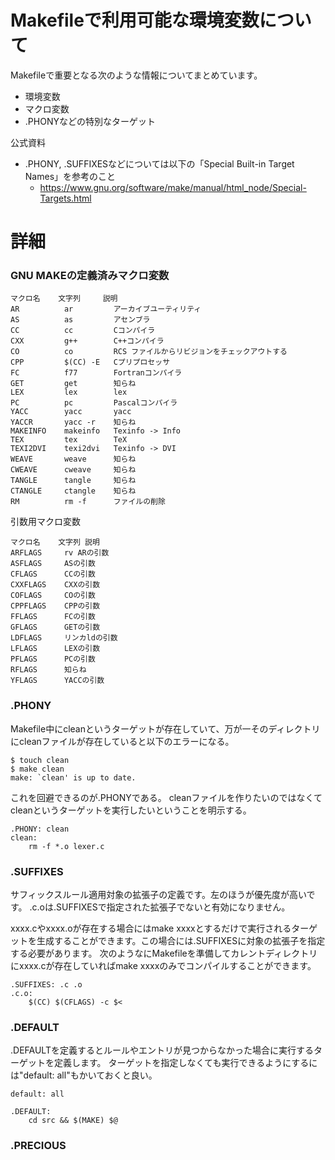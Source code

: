 # Makefileで利用可能な環境変数について

Makefileで重要となる次のような情報についてまとめています。
- 環境変数
- マクロ変数
- .PHONYなどの特別なターゲット

公式資料

- .PHONY, .SUFFIXESなどについては以下の「Special Built-in Target Names」を参考のこと
  - https://www.gnu.org/software/make/manual/html_node/Special-Targets.html

# 詳細
### GNU MAKEの定義済みマクロ変数
```
マクロ名    文字列     説明
AR          ar         アーカイブユーティリティ
AS          as         アセンブラ
CC          cc         Cコンパイラ
CXX         g++        C++コンパイラ
CO          co         RCS ファイルからリビジョンをチェックアウトする
CPP         $(CC) -E   Cプリプロセッサ
FC          f77        Fortranコンパイラ
GET         get        知らね
LEX         lex        lex
PC          pc         Pascalコンパイラ
YACC        yacc       yacc
YACCR       yacc -r    知らね
MAKEINFO    makeinfo   Texinfo -> Info
TEX         tex        TeX
TEXI2DVI    texi2dvi   Texinfo -> DVI
WEAVE       weave      知らね
CWEAVE      cweave     知らね
TANGLE      tangle     知らね
CTANGLE     ctangle    知らね
RM          rm -f      ファイルの削除
```

引数用マクロ変数
```
マクロ名    文字列 説明
ARFLAGS     rv ARの引数
ASFLAGS     ASの引数
CFLAGS      CCの引数
CXXFLAGS    CXXの引数
COFLAGS     COの引数
CPPFLAGS    CPPの引数
FFLAGS      FCの引数
GFLAGS      GETの引数
LDFLAGS     リンカldの引数
LFLAGS      LEXの引数
PFLAGS      PCの引数
RFLAGS      知らね
YFLAGS      YACCの引数
```

### .PHONY
Makefile中にcleanというターゲットが存在していて、万が一そのディレクトリにcleanファイルが存在していると以下のエラーになる。
```
$ touch clean
$ make clean
make: `clean' is up to date.
```

これを回避できるのが.PHONYである。
cleanファイルを作りたいのではなくてcleanというターゲットを実行したいということを明示する。
```
.PHONY: clean
clean:
	rm -f *.o lexer.c
```

### .SUFFIXES
サフィックスルール適用対象の拡張子の定義です。左のほうが優先度が高いです。
.c.oは.SUFFIXESで指定された拡張子でないと有効になりません。

xxxx.cやxxxx.oが存在する場合にはmake xxxxとするだけで実行されるターゲットを生成することができます。この場合には.SUFFIXESに対象の拡張子を指定する必要があります。
次のようなにMakefileを準備してカレントディレクトリにxxxx.cが存在していればmake xxxxのみでコンパイルすることができます。
```
.SUFFIXES: .c .o
.c.o:
	$(CC) $(CFLAGS) -c $<
```


### .DEFAULT
.DEFAULTを定義するとルールやエントリが見つからなかった場合に実行するターゲットを定義します。
ターゲットを指定しなくても実行できるようにするには"default: all"もかいておくと良い。
```
default: all

.DEFAULT:
	cd src && $(MAKE) $@
```

### .PRECIOUS

